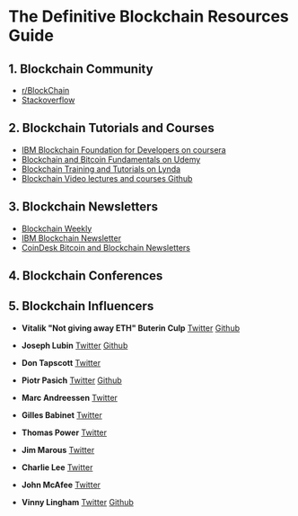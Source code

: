 # The Definitive Blockchain Resources Guide


## 1.   Blockchain Community 

- [r/BlockChain](https://www.reddit.com/r/BlockChain/)
- [Stackoverflow](https://stackoverflow.com/questions/tagged/blockchain)

## 2.  Blockchain Tutorials and Courses 

- [IBM Blockchain Foundation for Developers on coursera](https://www.coursera.org/learn/ibm-blockchain-essentials-for-developers)
- [Blockchain and Bitcoin Fundamentals on Udemy](https://www.udemy.com/blockchain-and-bitcoin-fundamentals/)
- [Blockchain Training and Tutorials on Lynda](https://www.lynda.com/Blockchain-tutorials/755022-0.html)
- [Blockchain Video lectures and courses Github](https://github.com/digital-dreamer/blockchain-programming/wiki/Video-lectures-and-courses)

## 3.  Blockchain Newsletters

- [Blockchain Weekly](https://blockchainweekly.net/)
- [IBM Blockchain Newsletter](https://developer.ibm.com/newsletters/)
- [CoinDesk Bitcoin and Blockchain Newsletters](https://www.coindesk.com/newsletter/)

## 4.  Blockchain Conferences 


## 5. Blockchain Influencers 

- **Vitalik "Not giving away ETH" Buterin Culp** [Twitter](https://twitter.com/VitalikButerin) [Github](https://github.com/vitalikbuterin)
- **Joseph Lubin** [Twitter](https://twitter.com/ethereumJoseph) [Github](https://github.com/jmlubin)
- **Don Tapscott** [Twitter](https://twitter.com/dtapscott)
- **Piotr Pasich** [Twitter](https://twitter.com/piotrpasich) [Github](https://github.com/piotrpasich)
- **Marc Andreessen** [Twitter](https://twitter.com/pmarca)
- **Gilles Babinet** [Twitter](https://twitter.com/babgi)
- **Thomas Power** [Twitter](https://twitter.com/thomaspower)

- **Jim Marous** [Twitter](https://twitter.com/JimMarous)
- **Charlie Lee** [Twitter](https://twitter.com/SatoshiLite)
- **John McAfee** [Twitter](https://twitter.com/officialmcafee)
- **Vinny Lingham** [Twitter](https://twitter.com/VinnyLingham) [Github](github.com/vklingham)
